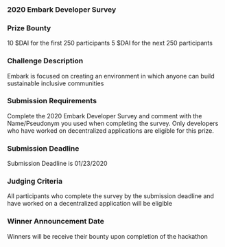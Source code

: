 ### 2020 Embark Developer Survey

### Prize Bounty
10 $DAI for the first 250 participants
5 $DAI for the next 250 participants

### Challenge Description
Embark is focused on creating an environment in which anyone can build sustainable inclusive communities

### Submission Requirements
Complete the 2020 Embark Developer Survey and comment with the Name/Pseudonym you used when completing the survey. Only developers who have worked on decentralized applications are eligible for this prize.

### Submission Deadline
Submission Deadline is 01/23/2020

### Judging Criteria
All participants who complete the survey by the submission deadline and have worked on a decentralized application will be eligible

### Winner Announcement Date
Winners will be receive their bounty upon completion of the hackathon
